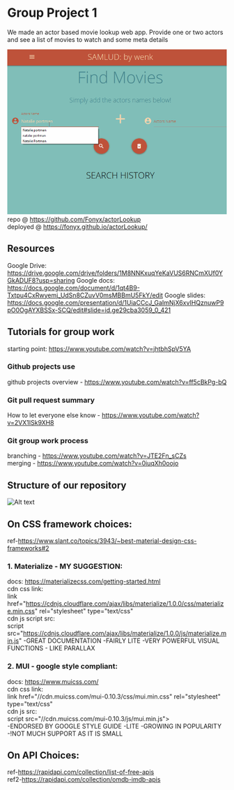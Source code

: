 # Group Project 1
We made an actor based movie lookup web app. Provide one or two actors and see a list of movies to watch and some meta details

![Screenshot](https://github.com/Fonyx/actorLookup/blob/main/screencap.gif?raw=true "Movie finder")  
repo @ https://github.com/Fonyx/actorLookup  
deployed @ https://fonyx.github.io/actorLookup/ 




## Resources
Google Drive: https://drive.google.com/drive/folders/1M8NNKxuqYeKaVUS6RNCmXUf0YGkADUF8?usp=sharing
Google docs: https://docs.google.com/document/d/1qt4B9-Txtpu4CxRwyemj_UdSn8CZuvV0msMBBmU5FkY/edit
Google slides: https://docs.google.com/presentation/d/1UiaCCcJ_GaImNjX6xvIHQznuwP9pO0OgAYXBSSx-SCQ/edit#slide=id.ge29cba3059_0_421

## Tutorials for group work
starting point: https://www.youtube.com/watch?v=jhtbhSpV5YA 
### Github projects use
github projects overview - https://www.youtube.com/watch?v=ff5cBkPg-bQ

### Git pull request summary
How to let everyone else know - https://www.youtube.com/watch?v=2VX1ISk9XH8

### Git group work process 
branching - https://www.youtube.com/watch?v=JTE2Fn_sCZs  
merging - https://www.youtube.com/watch?v=0iuqXh0oojo  
## Structure of our repository
![Alt text](https://zepel.io/blog/content/images/2020/05/feature-branch-with-develop-git-workflow-2.png)


## On CSS framework choices: 
ref-https://www.slant.co/topics/3943/~best-material-design-css-frameworks#2  

### 1. Materialize - MY SUGGESTION:
docs: https://materializecss.com/getting-started.html  
cdn css link:  
    link href="https://cdnjs.cloudflare.com/ajax/libs/materialize/1.0.0/css/materialize.min.css" rel="stylesheet" type="text/css"  
cdn js script src:  
    script src="https://cdnjs.cloudflare.com/ajax/libs/materialize/1.0.0/js/materialize.min.js" 
-GREAT DOCUMENTATION
-FAIRLY LITE
-VERY POWERFUL VISUAL FUNCTIONS - LIKE PARALLAX



### 2. MUI - google style compliant:  
docs: https://www.muicss.com/  
cdn css link:  
    link href="//cdn.muicss.com/mui-0.10.3/css/mui.min.css" rel="stylesheet" type="text/css"  
cdn js src:  
    script src="//cdn.muicss.com/mui-0.10.3/js/mui.min.js">    
-ENDORSED BY GOOGLE STYLE GUIDE
-LITE
-GROWING IN POPULARITY
-!NOT MUCH SUPPORT AS IT IS SMALL


## On API Choices: 
ref-https://rapidapi.com/collection/list-of-free-apis  
ref2-https://rapidapi.com/collection/omdb-imdb-apis




